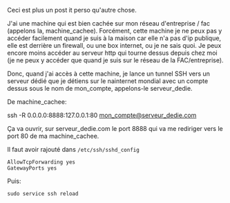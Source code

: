 <!-- 
.. title: Accès machine derriere NAT/Firewall avec tunnel SSH
.. slug: acces-machine-nat-tunnel-ssh.md 
.. date: 2017-05-13 20:39:20 UTC+02:00
.. tags: ssh, linux, private
.. category: 
.. link: 
.. description: 
.. type: text
-->

Ceci est plus un post it perso qu'autre chose.

J'ai une machine qui est bien cachée sur mon réseau d'entreprise / fac (appelons la, machine_cachee). Forcément, cette machine je ne peux pas y accéder facilement quand je suis à la maison car elle n'a pas d'ip publique, elle est derrière un firewall, ou une box internet, ou je ne sais quoi. Je peux encore moins accéder au serveur http qui tourne dessus depuis chez moi (je ne peux y accéder que quand je suis sur le réseau de la FAC/entreprise).

Donc, quand j'ai accès à cette machine, je lance un tunnel SSH vers un serveur dédié que je détiens sur le nainternet mondial avec un compte dessus sous le nom de mon_compte, appelons-le serveur_dedie.

De machine_cachee:

ssh -R 0.0.0.0:8888:127.0.0.1:80 mon_compte@serveur_dedie.com

Ça va ouvrir, sur serveur_dedie.com le port 8888 qui va me rediriger vers le port 80 de ma machine_cachee.

Il faut avoir rajouté dans `/etc/ssh/sshd_config`

    AllowTcpForwarding yes
    GatewayPorts yes

Puis:

    sudo service ssh reload
